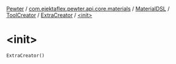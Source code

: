 [Pewter](../../../../index.md) / [com.ejektaflex.pewter.api.core.materials](../../../index.md) / [MaterialDSL](../../index.md) / [ToolCreator](../index.md) / [ExtraCreator](index.md) / [&lt;init&gt;](./-init-.md)

# &lt;init&gt;

`ExtraCreator()`